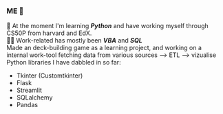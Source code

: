 ### ME 🫡

🐍 At the moment I'm learning ***Python*** and have working myself through CS50P from harvard and EdX.
<br>
👷‍♂️ Work-related has mostly been ***VBA*** and ***SQL***
<br>
Made an deck-building game as a learning project, and working on a internal work-tool fetching data from various sources --> ETL --> vizualise
<br>
Python libraries I have dabbled in so far:
  - Tkinter (Customtkinter)
  - Flask
  - Streamlit
  - SQLalchemy
  - Pandas
